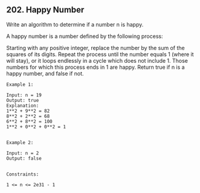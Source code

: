 ## 202. Happy Number
Write an algorithm to determine if a number n is happy.

A happy number is a number defined by the following process:

Starting with any positive integer, replace the number by the sum of the squares of its digits.
Repeat the process until the number equals 1 (where it will stay), or it loops endlessly in a cycle which does not 
include 1.
Those numbers for which this process ends in 1 are happy.
Return true if n is a happy number, and false if not.

 
```
Example 1:

Input: n = 19
Output: true
Explanation:
1**2 + 9**2 = 82
8**2 + 2**2 = 68
6**2 + 8**2 = 100
1**2 + 0**2 + 0**2 = 1


Example 2:

Input: n = 2
Output: false
 

Constraints:

1 <= n <= 2e31 - 1
```